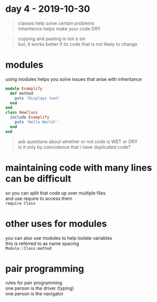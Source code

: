# day 4 - 2019-10-30

> classes help solve certain problems  
> inheritence helps make your code DRY  

> copying and pasting is not a sin  
> but, it works better if its code that is not likely to change  

# modules
using modules helps you solve issues that arise with inheritance  
```ruby
module Examplify  
  def method  
    puts 'Displays text'  
  end  
end  
class NewClass  
  include Examplify  
    puts 'Hello World!'  
  end  
end  
```

> ask questions about whether or not code is WET or DRY  
> is it only by coincidence that i have duplicated code?  

# maintaining code with many lines can be difficult  
so you can split that code up over multiple files  
and use require to access them  
`require Class`  

# other uses for modules
you can also use modules to help isolate variables  
this is referred to as name spacing  
`Module::Class.method`  

# pair programming
rules for pair programming  
one person is the driver (typing)  
one person is the navigator  
